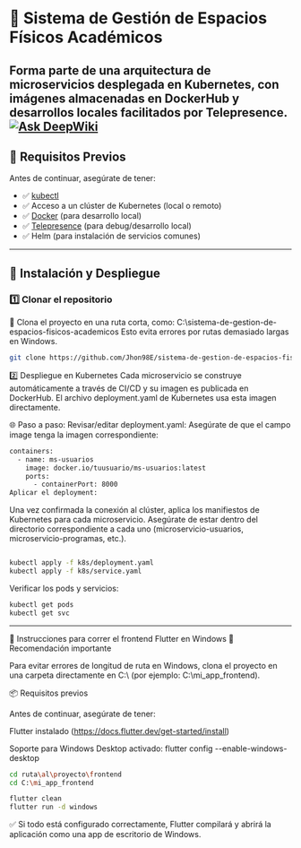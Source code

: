 # 🏫 Sistema de Gestión de Espacios Físicos Académicos  
Forma parte de una arquitectura de microservicios desplegada en **Kubernetes**, con imágenes almacenadas en **DockerHub** y desarrollos locales facilitados por **Telepresence**.
<a href="https://deepwiki.com/Jhon98E/sistema-de-gestion-de-espacios-fisicos-academicos"><img src="https://deepwiki.com/badge.svg" alt="Ask DeepWiki"></a>
---

## 📌 Requisitos Previos

Antes de continuar, asegúrate de tener:

- ✅ [kubectl](https://kubernetes.io/docs/tasks/tools/)
- ✅ Acceso a un clúster de Kubernetes (local o remoto)
- ✅ [Docker](https://www.docker.com/) (para desarrollo local)
- ✅ [Telepresence](https://telepresence.io/docs/install/client) (para debug/desarrollo local)
- ✅ Helm (para instalación de servicios comunes)

---

## 🚀 Instalación y Despliegue

### 1️⃣ Clonar el repositorio
📁 Clona el proyecto en una ruta corta, como:
C:\sistema-de-gestion-de-espacios-fisicos-academicos
Esto evita errores por rutas demasiado largas en Windows.

```bash
git clone https://github.com/Jhon98E/sistema-de-gestion-de-espacios-fisicos-academicos.git
```

2️⃣ Despliegue en Kubernetes
Cada microservicio se construye automáticamente a través de CI/CD y su imagen es publicada en DockerHub. El archivo deployment.yaml de Kubernetes usa esta imagen directamente.

🌐 Paso a paso:
Revisar/editar deployment.yaml:
Asegúrate de que el campo image tenga la imagen correspondiente:
```bash
containers:
  - name: ms-usuarios
    image: docker.io/tuusuario/ms-usuarios:latest
    ports:
      - containerPort: 8000
Aplicar el deployment:
```
Una vez confirmada la conexión al clúster, aplica los manifiestos de Kubernetes para cada microservicio. Asegúrate de estar dentro del directorio correspondiente a cada uno (microservicio-usuarios, microservicio-programas, etc.).
```bash

kubectl apply -f k8s/deployment.yaml
kubectl apply -f k8s/service.yaml
```
Verificar los pods y servicios:

```bash
kubectl get pods
kubectl get svc
```
---
📝 Instrucciones para correr el frontend Flutter en Windows
🚨 Recomendación importante

Para evitar errores de longitud de ruta en Windows, clona el proyecto en una carpeta directamente en C:\ (por ejemplo: C:\mi_app_frontend).

📦 Requisitos previos

Antes de continuar, asegúrate de tener:

Flutter instalado (https://docs.flutter.dev/get-started/install)

Soporte para Windows Desktop activado:
flutter config --enable-windows-desktop


```bash
cd ruta\al\proyecto\frontend
cd C:\mi_app_frontend

flutter clean
flutter run -d windows
```
✅ Si todo está configurado correctamente, Flutter compilará y abrirá la aplicación como una app de escritorio de Windows.

